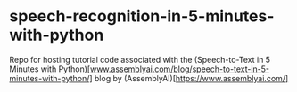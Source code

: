 # speech-recognition-in-5-minutes-with-python

Repo for hosting tutorial code associated with the (Speech-to-Text in 5 Minutes with Python)[www.assemblyai.com/blog/speech-to-text-in-5-minutes-with-python/] blog by (AssemblyAI)[https://www.assemblyai.com/]
